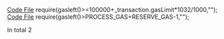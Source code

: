 [Code File](../repos/2021-03-optimism-safetychecker/contracts/contracts/optimistic-ethereum/OVM/verification/OVM_StateTransitioner.sol#L339)
require(gasleft()>=100000+_transaction.gasLimit*1032/1000,"");
[Code File](../repos/2021-07-connext-nxtp-noncustodial-xchain-transfer-protocol/nxtp/packages/deployments/contracts/contracts/messaging/connectors/SpokeConnector.sol#L892)
require(gasleft()>PROCESS_GAS+RESERVE_GAS-1,"");

In total 2